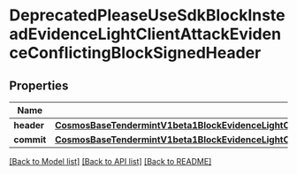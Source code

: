 # DeprecatedPleaseUseSdkBlockInsteadEvidenceLightClientAttackEvidenceConflictingBlockSignedHeader

## Properties
Name | Type | Description | Notes
------------ | ------------- | ------------- | -------------
**header** | [**CosmosBaseTendermintV1beta1BlockEvidenceLightClientAttackEvidenceConflictingBlockSignedHeaderHeader**](CosmosBaseTendermintV1beta1BlockEvidenceLightClientAttackEvidenceConflictingBlockSignedHeaderHeader.md) |  | [optional] 
**commit** | [**CosmosBaseTendermintV1beta1BlockEvidenceLightClientAttackEvidenceConflictingBlockSignedHeaderCommit**](CosmosBaseTendermintV1beta1BlockEvidenceLightClientAttackEvidenceConflictingBlockSignedHeaderCommit.md) |  | [optional] 

[[Back to Model list]](../README.md#documentation-for-models) [[Back to API list]](../README.md#documentation-for-api-endpoints) [[Back to README]](../README.md)

